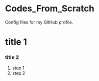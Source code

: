 # Codes_From_Scratch
Config files for my GitHub profile.


# title 1


### title 2


1. step 1
2. step 2
